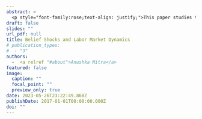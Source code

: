 ```yaml
---
abstract: >
  <p style="font-family:rose;text-align: justify;">This paper studies the role of imperfect information in propagating labor market fluctuations, where    agents are rational and form beliefs about the fundamentals of the economy by observing noisy signals about the aggregate state in a stylized search and matching framework. Noise shocks to beliefs affects the hiring decision of th firms as well as search intensity of workers which in turn affects bargained wages causing further feedback effect via consumption demand on vacancy creation of firms, thus, ultimately affecting the aggregate labor market dynamics. Using the now cast errors of professional forecasters, I use a sign-restricted VAR to identify noise shocks from the fundamental shocks in the data. I show that these noise shocks have a significant and more persistent effect on unemployment, vacancies and job-finding rate in the data compared to fundamental shocks. Noise shocks can explain a significant fraction of the volatility in unemployment and vacancies, consistent with the model’s implications. </p>
draft: false
slides: ""
url_pdf: null
title: Belief Shocks and Labor Market Dynamics
# publication_types:
#  - "3"
authors:
  -  <a relref "#about">Anushka Mitra</a>
featured: false
image:
  caption: ""
  focal_point: ""
  preview_only: true
date: 2023-05-26T23:22:49.868Z
publishDate: 2017-01-01T00:00:00.000Z
doi: ""
---
```

